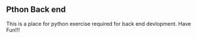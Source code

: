 ## Pthon Back end
This is a place for python exercise required for back end devlopment.
Have Fun!!!
